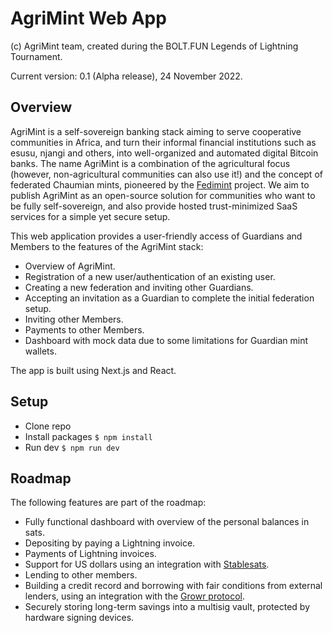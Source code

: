 # AgriMint Web App

(c) AgriMint team, created during the BOLT.FUN Legends of Lightning Tournament.

Current version: 0.1 (Alpha release), 24 November 2022.

## Overview

AgriMint is a self-sovereign banking stack aiming to serve cooperative communities in Africa, and turn their informal financial institutions such as esusu, njangi and others, into well-organized and automated digital Bitcoin banks. The name AgriMint is a combination of the agricultural focus (however, non-agricultural communities can also use it!) and the concept of federated Chaumian mints, pioneered by the [Fedimint](https://fedimint.org) project. We aim to publish AgriMint as an open-source solution for communities who want to be fully self-sovereign, and also provide hosted trust-minimized SaaS services for a simple yet secure setup.

This web application provides a user-friendly access of Guardians and Members to the features of the AgriMint stack:
- Overview of AgriMint.
- Registration of a new user/authentication of an existing user.
- Creating a new federation and inviting other Guardians.
- Accepting an invitation as a Guardian to complete the initial federation setup.
- Inviting other Members.
- Payments to other Members.
- Dashboard with mock data due to some limitations for Guardian mint wallets.

The app is built using Next.js and React.

## Setup

- Clone repo
- Install packages
`$ npm install`
- Run dev
`$ npm run dev`


## Roadmap

The following features are part of the roadmap:
- Fully functional dashboard with overview of the personal balances in sats.
- Depositing by paying a Lightning invoice.
- Payments of Lightning invoices.
- Support for US dollars using an integration with [Stablesats](https://stablesats.com/).
- Lending to other members.
- Building a credit record and borrowing with fair conditions from external lenders, using an integration with the [Growr protocol](https://growr.xyz/protocol).
- Securely storing long-term savings into a multisig vault, protected by hardware signing devices.